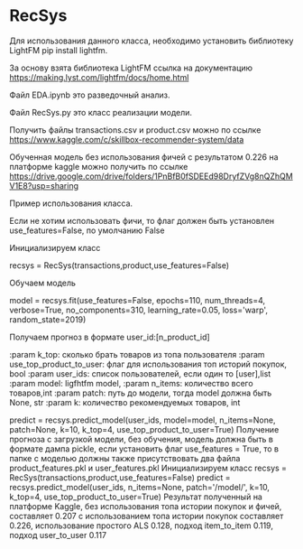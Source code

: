 # RecSys
Для использования данного класса, необходимо установить библиотеку LightFM pip install lightfm.

За основу взята библиотека LightFM ссылка на документацию https://making.lyst.com/lightfm/docs/home.html

Файл EDA.ipynb это разведочный анализ.

Файл RecSys.py это класс реализации модели.

Получить файлы transactions.csv и product.csv можно по ссылке https://www.kaggle.com/c/skillbox-recommender-system/data

Обученная модель без использования фичей с результатом 0.226 на платформе kaggle можно получить по ссылке 
https://drive.google.com/drive/folders/1PnBfB0fSDEEd98DryfZVg8nQZhQMV1E8?usp=sharing

Пример использования класса.

Если не хотим использовать фичи, то флаг должен быть установлен use_features=False, по умолчанию False

Инициализируем класс

recsys = RecSys(transactions,product,use_features=False)

Обучаем модель

model = recsys.fit(use_features=False, epochs=110, num_threads=4, verbose=True, no_components=310,
                  learning_rate=0.05, loss='warp', random_state=2019)                
                  
Получаем прогноз в формате user_id:[n_product_id]

:param k_top: сколько брать товаров из топа пользователя
:param use_top_product_to_user: флаг для использования топ историй покупок, bool
:param user_ids: список пользователей, если один то [user],list
:param model: ligfhtfm model,
:param n_items: количество всего товаров,int
:param patch: путь до модели, тогда model должна быть None, str
:param k: количество рекомендуемых товаров, int

predict = recsys.predict_model(user_ids, model=model, n_items=None, patch=None, k=10, k_top=4, use_top_product_to_user=True)
Получение прогноза с загрузкой модели, без обучения, модель должна быть в формате дампа pickle, если установить флаг use_features = True, то в папке с моделью должны также присутствовать два файла product_features.pkl и user_features.pkl 
Инициализируем класс
recsys = RecSys(transactions,product,use_features=False)
predict = recsys.predict_model(user_ids, n_items=None, patch='/model/', k=10, k_top=4, use_top_product_to_user=True)
Результат полученный на платформе Kaggle, без использования топа истории покупок и фичей, составляет 0.207 с использованием топа истории покупок составляет 0.226, использование простого ALS 0.128, подход item_to_item 0.119, подход user_to_user 0.117
